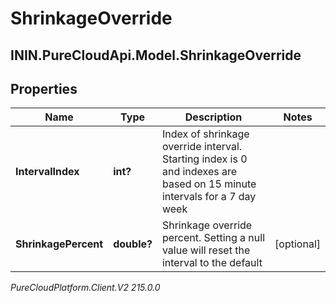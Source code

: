 # ShrinkageOverride

## ININ.PureCloudApi.Model.ShrinkageOverride

## Properties

|Name | Type | Description | Notes|
|------------ | ------------- | ------------- | -------------|
| **IntervalIndex** | **int?** | Index of shrinkage override interval. Starting index is 0 and indexes are based on 15 minute intervals for a 7 day week | |
| **ShrinkagePercent** | **double?** | Shrinkage override percent. Setting a null value will reset the interval to the default | [optional] |



_PureCloudPlatform.Client.V2 215.0.0_
